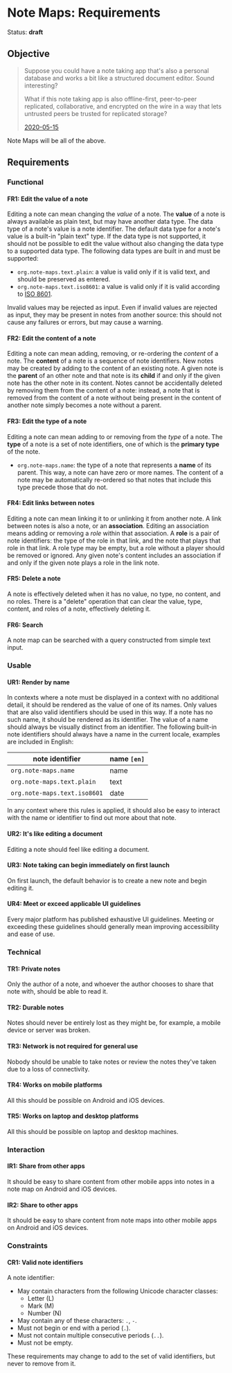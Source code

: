 # Note Maps: Requirements

Status: **draft**

## Objective

> Suppose you could have a note taking app that's also a personal database and
> works a bit like a structured document editor.  Sound interesting?
>
> What if this note taking app is also offline-first, peer-to-peer replicated,
> collaborative, and encrypted on the wire in a way that lets untrusted peers
> be trusted for replicated storage?
>
> [2020-05-15](https://twitter.com/joshuatacoma/status/1261254734327025669)

Note Maps will be all of the above.

## Requirements

### Functional

#### FR1: Edit the value of a note

Editing a note can mean changing the *value* of a note.  The **value** of a
note is always available as plain text, but may have another data type.  The
data type of a note's value is a note identifier.  The default data type for a
note's value is a built-in "plain text" type.  If the data type is not
supported, it should not be possible to edit the value without also changing
the data type to a supported data type.  The following data types are built in
and must be supported:

* `org.note-maps.text.plain`: a value is valid only if it is valid text, and
  should be preserved as entered.
* `org.note-maps.text.iso8601`: a value is valid only if it is valid according
  to [ISO 8601][].

Invalid values may be rejected as input.  Even if invalid values are rejected
as input, they may be present in notes from another source: this should not
cause any failures or errors, but may cause a warning.

[ISO 8601]: https://en.wikipedia.org/wiki/ISO_8601

#### FR2: Edit the content of a note

Editing a note can mean adding, removing, or re-ordering the *content* of a
note.  The **content** of a note is a sequence of note identifiers.  New notes
may be created by adding to the content of an existing note.  A given note is
the **parent** of an other note and that note is its **child** if and only if
the given note has the other note in its content.  Notes cannot be accidentally
deleted by removing them from the content of a note: instead, a note that is
removed from the content of a note without being present in the content of
another note simply becomes a note without a parent.

#### FR3: Edit the type of a note

Editing a note can mean adding to or removing from the *type* of a note.  The
**type** of a note is a set of note identifiers, one of which is the **primary
type** of the note.

* `org.note-maps.name`: the type of a note that represents a **name** of its
  parent. This way, a note can have zero or more names. The content of a note
  may be automatically re-ordered so that notes that include this type precede
  those that do not.

#### FR4: Edit links between notes

Editing a note can mean linking it to or unlinking it from another note.  A
link between notes is also a note, or an **association**.  Editing an
association means adding or removing a *role* within that association.  A
**role** is a pair of note identifiers: the type of the role in that link, and
the note that plays that role in that link.  A role type may be empty, but a
role without a player should be removed or ignored.  Any given note's content
includes an association if and only if the given note plays a role in the link
note.

#### FR5: Delete a note

A note is effectively deleted when it has no value, no type, no content, and no
roles.  There is a "delete" operation that can clear the value, type, content,
and roles of a note, effectively deleting it.

#### FR6: Search

A note map can be searched with a query constructed from simple text input.

### Usable

#### UR1: Render by name

In contexts where a note must be displayed in a context with no additional
detail, it should be rendered as the value of one of its names.  Only values
that are also valid identifiers should be used in this way.  If a note has no
such name, it should be rendered as its identifier.  The value of a name should
always be visually distinct from an identifier.  The following built-in note
identifiers should always have a name in the current locale, examples are
included in English:

| note identifier              | name `[en]` |
| ---------------------------- | ----------- |
| `org.note-maps.name`         | name        |
| `org.note-maps.text.plain`   | text        |
| `org.note-maps.text.iso8601` | date        |

In any context where this rules is applied, it should also be easy to interact
with the name or identifier to find out more about that note.

#### UR2: It's like editing a document

Editing a note should feel like editing a document.

#### UR3: Note taking can begin immediately on first launch

On first launch, the default behavior is to create a new note and begin editing it.

#### UR4: Meet or exceed applicable UI guidelines

Every major platform has published exhaustive UI guidelines. Meeting or
exceeding these guidelines should generally mean improving accessibility and
ease of use.

### Technical

#### TR1: Private notes

Only the author of a note, and whoever the author chooses to share that note
with, should be able to read it.

#### TR2: Durable notes

Notes should never be entirely lost as they might be, for example, a mobile
device or server was broken.

#### TR3: Network is not required for general use

Nobody should be unable to take notes or review the notes they've taken due to
a loss of connectivity.

#### TR4: Works on mobile platforms

All this should be possible on Android and iOS devices.

#### TR5: Works on laptop and desktop platforms

All this should be possible on laptop and desktop machines.

### Interaction

#### IR1: Share from other apps

It should be easy to share content from other mobile apps into notes in a note
map on Android and iOS devices.

#### IR2: Share to other apps

It should be easy to share content from note maps into other mobile apps on
Android and iOS devices.

### Constraints

#### CR1: Valid note identifiers

A note identifier:

* May contain characters from the following Unicode character classes:
  * Letter (L)
  * Mark (M)
  * Number (N)
* May contain any of these characters: `.`, `-`.
* Must not begin or end with a period (`.`).
* Must not contain multiple consecutive periods (`..`).
* Must not be empty.

These requirements may change to add to the set of valid
identifiers, but never to remove from it.
